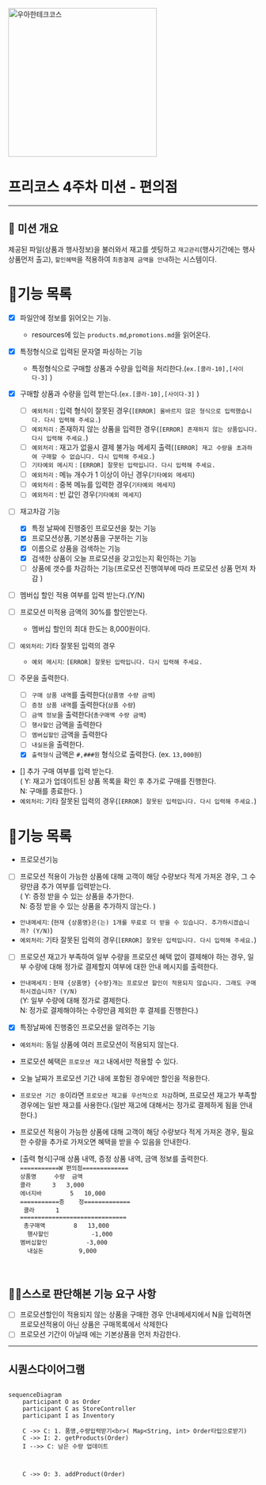 
<p>
    <img src="https://github.com/user-attachments/assets/c811c2be-923e-4134-a7d4-56bd12198910" alt="우아한테크코스" width="300px">
</p>

# 프리코스 4주차 미션 - 편의점

---

##  💪 미션 개요
 제공된 파일(상품과 행사정보)을 불러와서 재고를 셋팅하고
`재고관리`(행사기간에는 행사상품먼저 출고), `할인혜택`을 적용하여 `최종결제 금액을 안내`하는 시스템이다.

# 📝기능 목록
- [x] 파일안에 정보를 읽어오는 기능.
    - resources에 있는 `products.md`,`promotions.md`을 읽어온다.
- [x]  특정형식으로 입력된 문자열 파싱하는 기능
    - 특정형식으로 구매할 상품과 수량을 입력을 처리한다.(`ex.[콜라-10],[사이다-3]` )

- [x] 구매할 상품과 수량을 입력 받는다.(`ex.[콜라-10],[사이다-3]` )
  - [ ] `예외처리` : 입력 형식이 잘못된 경우(`[ERROR] 올바르지 않은 형식으로 입력했습니다. 다시 입력해 주세요.`)
  - [ ] `예외처리` : 존재하지 않는 상품을 입력한 경우(`[ERROR] 존재하지 않는 상품입니다. 다시 입력해 주세요.`)
  - [ ] `예외처리` : 재고가 없을시 결제 불가능 메세지 출력(`[ERROR] 재고 수량을 초과하여 구매할 수 없습니다. 다시 입력해 주세요.`)
  - [ ] `기타예외 메시지` : `[ERROR] 잘못된 입력입니다. 다시 입력해 주세요.` 
  - [ ] `예외처리` : 메뉴 개수가 1 이상이 아닌 경우(`기타예외 메세지`)
  - [ ] `예외처리` : 중복 메뉴를 입력한 경우(`기타예외 메세지`)
  - [ ] `예외처리` : 빈 값인 경우(`기타예외 메세지`)

- [ ] 재고차감 기능
  - [x] 특정 날짜에 진행중인 프로모션을 찾는 기능
  - [x] 프로모션상품, 기본상품을 구분하는 기능
  - [x] 이름으로 상품을 검색하는 기능
  - [x] 검색한 상품이 오늘 프로모션을 갖고있는지 확인하는 기능
  - [ ] 상품에 갯수를 차감하는 기능(프로모션 진행여부에 따라 프로모션 상품 먼저 차감 )

- [ ] 멤버십 할인 적용 여부를 입력 받는다.(Y/N)<br>
- [ ] 프로모션 미적용 금액의 30%를 할인받는다. 
  - 멤버십 할인의 최대 한도는 8,000원이다.
- [ ] `예외처리`: 기타 잘못된 입력의 경우
  - `예외 메시지`: `[ERROR] 잘못된 입력입니다. 다시 입력해 주세요.`

- [ ] 주문을 출력한다.
  - [ ] `구매 상품 내역`를 출력한다(`상품명 수량 금액`)
  - [ ] `증정 상품 내역`를 출력한다(`상품 수량`)
  - [ ] `금액 정보`을 출력한다(`총구매액 수량 금액`)
  - [ ] `행사할인` 금액을 출력한다
  - [ ] `멤버십할인` 금액을 출력한다
  - [ ] `내실돈`을 출력한다.
  - [X] `출력형식` 금액은 `#,###원` 형식으로 출력한다. (ex. `13,000원`)

- [] 추가 구매 여부를 입력 받는다.<br>
   ( Y: 재고가 업데이트된 상품 목록을 확인 후 추가로 구매를 진행한다.<br>
   N: 구매를 종료한다. )
- `예외처리`: 기타 잘못된 입력의 경우(`[ERROR] 잘못된 입력입니다. 다시 입력해 주세요.`)


# 📝기능 목록

- 프로모션기능  
- [ ] 프로모션 적용이 가능한 상품에 대해 고객이 해당 수량보다 적게 가져온 경우, 그 수량만큼 추가 여부를 입력받는다.<br>
  ( Y: 증정 받을 수 있는 상품을 추가한다.<br>
   N: 증정 받을 수 있는 상품을 추가하지 않는다. )
- `안내메세지`: (`현재 {상품명}은(는) 1개를 무료로 더 받을 수 있습니다. 추가하시겠습니까? (Y/N)`)
- `예외처리`: 기타 잘못된 입력의 경우(`[ERROR] 잘못된 입력입니다. 다시 입력해 주세요.`)

- [ ] 프로모션 재고가 부족하여 일부 수량을 프로모션 혜택 없이 결제해야 하는 경우, 일부 수량에 대해 정가로 결제할지 여부에 대한 안내 메시지를 출력한다.<br>
- `안내메세지` : `현재 {상품명} {수량}개는 프로모션 할인이 적용되지 않습니다. 그래도 구매하시겠습니까? (Y/N)`<br>
  (Y: 일부 수량에 대해 정가로 결제한다.<br>
  N: 정가로 결제해야하는 수량만큼 제외한 후 결제를 진행한다.)


- [x] 특정날짜에 진행중인 프로모션을 알려주는 기능
- `예외처리`: 동일 상품에 여러 프로모션이 적용되지 않는다.
- 프로모션 혜택은 `프로모션 재고` 내에서만 적용할 수 있다.
- 오늘 날짜가 프로모션 기간 내에 포함된 경우에만 할인을 적용한다.
- `프로모션 기간 중`이라면 `프로모션 재고를 우선적으로 차감`하며, 프로모션 재고가 부족할 경우에는 일반 재고를 사용한다.(일반 재고에 대해서는 정가로 결제하게 됨을 안내한다.)
- 프로모션 적용이 가능한 상품에 대해 고객이 해당 수량보다 적게 가져온 경우, 필요한 수량을 추가로 가져오면 혜택을 받을 수 있음을 안내한다.


- [출력 형식]구매 상품 내역, 증정 상품 내역, 금액 정보를 출력한다.<br>
   `===========W 편의점=============`<br>
   `상품명		수량	금액`<br>
   `콜라		3 	3,000`<br>
   `에너지바 		5 	10,000`<br>
   `===========증	정=============`<br>
  ` 콜라		1`<br>
   `==============================`<br>
  ` 총구매액		8	13,000`<br>
 `  행사할인			-1,000`<br>
   `멤버십할인			-3,000`<br>
 `  내실돈			 9,000`<br>
<br><br>




## 🙋‍♂️스스로 판단해본 기능 요구 사항
- [ ] 프로모션할인이 적용되지 않는 상품을 구매한 경우 안내메세지에서 N을 입력하면 프로모션적용이 아닌 상품은 구매목록에서 삭제한다
- [ ] 프로모션 기간이 아닐때 에는 기본상품을 먼저 차감한다.
 ---

## 시퀀스다이어그램

```mermaid

sequenceDiagram
    participant O as Order
    participant C as StoreController
    participant I as Inventory

    C ->> C: 1. 품명,수량입력받기<br>( Map<String, int> Order타입으로받기)
    C ->> I: 2. getProducts(Order)
    I -->> C: 남은 수량 업데이트



    C ->> O: 3. addProduct(Order)


```

